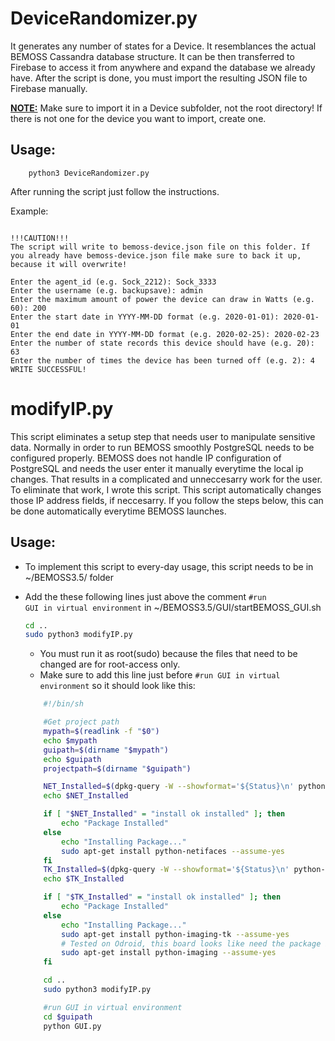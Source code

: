 # DeviceRandomizer.py
It generates any number of states for a Device. It resemblances the actual BEMOSS Cassandra database structure. It can be then transferred to Firebase to access it from anywhere and expand the database we already have. After the script is done, you must import the resulting JSON file to Firebase manually.

<u><b>NOTE:</b></u> Make sure to import it in a Device subfolder, not the root directory! If there is not one for the device you want to import, create one.

## Usage:
```
    python3 DeviceRandomizer.py
```


After running the script just follow the instructions.

Example:
```

!!!CAUTION!!!
The script will write to bemoss-device.json file on this folder. If you already have bemoss-device.json file make sure to back it up, because it will overwrite!

Enter the agent_id (e.g. Sock_2212): Sock_3333
Enter the username (e.g. backupsave): admin
Enter the maximum amount of power the device can draw in Watts (e.g. 60): 200
Enter the start date in YYYY-MM-DD format (e.g. 2020-01-01): 2020-01-01
Enter the end date in YYYY-MM-DD format (e.g. 2020-02-25): 2020-02-23
Enter the number of state records this device should have (e.g. 20): 63
Enter the number of times the device has been turned off (e.g. 2): 4
WRITE SUCCESSFUL!
```

# modifyIP.py
This script eliminates a setup step that needs user to manipulate sensitive data. Normally in order to run BEMOSS smoothly PostgreSQL needs to be configured properly. BEMOSS does not handle IP configuration of PostgreSQL and needs the user enter it manually everytime the local ip changes. That results in a complicated and unneccesarry work for the user. To eliminate that work, I wrote this script. This script automatically changes those IP address fields, if neccesarry. If you follow the steps below, this can be done automatically everytime BEMOSS launches.

## Usage:
- To implement this script to every-day usage, this script needs to be in ~/BEMOSS3.5/  folder
- Add the these following lines just above the comment <code>#run GUI in virtual environment</code> in ~/BEMOSS3.5/GUI/startBEMOSS_GUI.sh

    ```bash
    cd ..
    sudo python3 modifyIP.py
    ```

    - You must run it as root(sudo) because the files that need to be changed are for root-access only.
    - Make sure to add this line just before <code>#run GUI in virtual environment</code> so it should look like this:

    ```bash
        #!/bin/sh

        #Get project path
        mypath=$(readlink -f "$0")
        echo $mypath
        guipath=$(dirname "$mypath")
        echo $guipath
        projectpath=$(dirname "$guipath")

        NET_Installed=$(dpkg-query -W --showformat='${Status}\n' python-netifaces|grep "install ok      installed")
        echo $NET_Installed

        if [ "$NET_Installed" = "install ok installed" ]; then
        	echo "Package Installed"
        else
        	echo "Installing Package..."
        	sudo apt-get install python-netifaces --assume-yes
        fi
        TK_Installed=$(dpkg-query -W --showformat='${Status}\n' python-imaging-tk|grep "install ok      installed")
        echo $TK_Installed

        if [ "$TK_Installed" = "install ok installed" ]; then
        	echo "Package Installed"
        else
        	echo "Installing Package..."
        	sudo apt-get install python-imaging-tk --assume-yes
        	# Tested on Odroid, this board looks like need the package below.
        	sudo apt-get install python-imaging --assume-yes
        fi

        cd ..
        sudo python3 modifyIP.py

        #run GUI in virtual environment
        cd $guipath
        python GUI.py
    ```